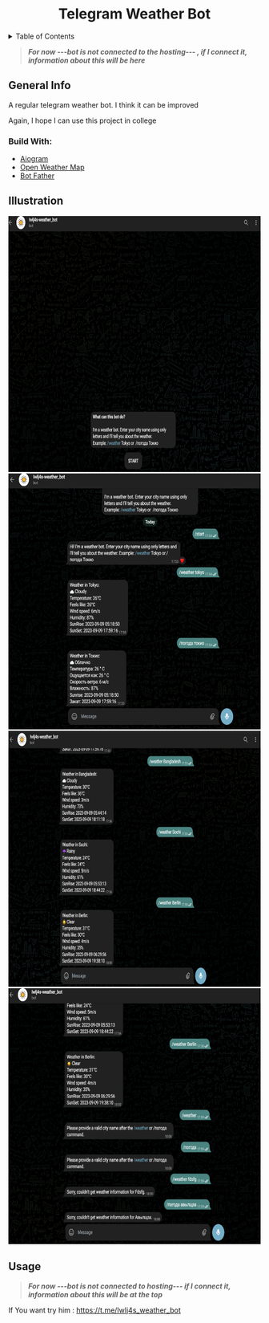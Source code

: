 <H1 id="up" align="center" > Telegram Weather Bot</H1>

<details>
  <summary>Table of Contents</summary>
  <ol >
    <li >
      <a href="#info">About The Project</a>
      <ul>
        <li><a href="#build_with">Build With</a></li>
      </ul>
    </li>
    <li><a href="#illustration">Illustration</a></li>
    <li><a href="#install">Usage</a></li>
  </ol>
</details>



> ***For now ---bot is not connected to the hosting--- , if I connect it, information about this will be here***

<H2 id="info"> General Info </H2>
A regular telegram weather bot. I think it can be improved

Again, I hope I can use this project in college

<H3 id="build_with"> Build With: </H3>

* <a href="https://aiogram.dev/">Aiogram </a>
* <a href="https://openweathermap.org/">Open Weather Map</a>
* <a href="https://telegram.me/BotFather">Bot Father</a>

<H2 id="illustration"> Illustration </H2>

<img src="img/example1.png" alt="img1" width="700" height="510">

<img src="img/example2.png" alt="img2" width="700" height="510">

<img src="img/example3.png" alt="img3" width="700" height="510">

<img src="img/example4.png" alt="img4" width="700" height="510">


<H2 id="install"> Usage </H2>

> ***For now ---bot is not connected to hosting--- if I connect it, information about this will be at the top***

If You want try him : https://t.me/Iwlj4s_weather_bot

